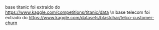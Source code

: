 base titanic foi extraido do https://www.kaggle.com/competitions/titanic/data \n
base telecom foi extrado do https://www.kaggle.com/datasets/blastchar/telco-customer-churn

